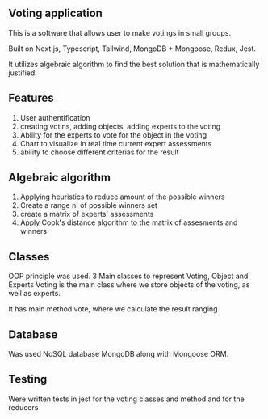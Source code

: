 ## Voting application

This is a software that allows user to make votings in small groups. 

Built on Next.js, Typescript, Tailwind, MongoDB + Mongoose, Redux, Jest.

It utilizes algebraic algorithm to find the best solution that is mathematically justified.

## Features

1. User authentification
2. creating votins, adding objects, adding experts to the voting
3. Ability for the experts to vote for the object in the voting
4. Chart to visualize in real time current expert assessments
5. ability to choose different criterias for the result


## Algebraic algorithm

1. Applying heuristics to reduce amount of the possible winners
2. Create a range n! of possible winners set
3. create a matrix of experts' assessments
4. Apply Cook's distance algorithm to the matrix of assesments and winners

## Classes

OOP principle was used. 3 Main classes to represent Voting, Object and Experts
Voting is the main class where we store objects of the voting, as well as experts.

It has main method vote, where we calculate the result ranging

## Database

Was used NoSQL database MongoDB along with Mongoose ORM.

## Testing

Were written tests in jest for the voting classes and method and for the reducers